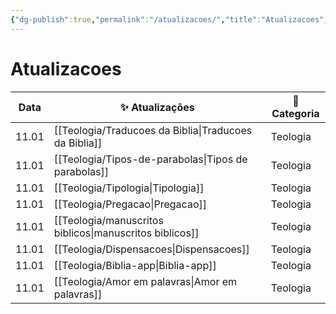 ```yaml
---
{"dg-publish":true,"permalink":"/atualizacoes/","title":"Atualizacoes","metatags":{"description":"Atualizações recentes"}}
---
```


# Atualizacoes

| Data  | ✨ Atualizações                                             | 📁 Categoria |
| ----- | ---------------------------------------------------------- | ------------ |
| 11.01 | [[Teologia/Traducoes da Biblia\|Traducoes da Biblia]]   | Teologia     |
| 11.01 | [[Teologia/Tipos-de-parabolas\|Tipos de parabolas]]     | Teologia     |
| 11.01 | [[Teologia/Tipologia\|Tipologia]]                       | Teologia     |
| 11.01 | [[Teologia/Pregacao\|Pregacao]]                         | Teologia     |
| 11.01 | [[Teologia/manuscritos biblicos\|manuscritos biblicos]] | Teologia     |
| 11.01 | [[Teologia/Dispensacoes\|Dispensacoes]]                 | Teologia     |
| 11.01 | [[Teologia/Biblia-app\|Biblia-app]]                     | Teologia     |
| 11.01 | [[Teologia/Amor em palavras\|Amor em palavras]]         | Teologia     |
